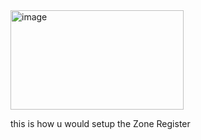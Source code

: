 <img width="277" height="159" alt="image" src="https://github.com/user-attachments/assets/f547df6d-86f1-4314-8b0a-04176037e999" />

this is how u would setup the Zone Register
